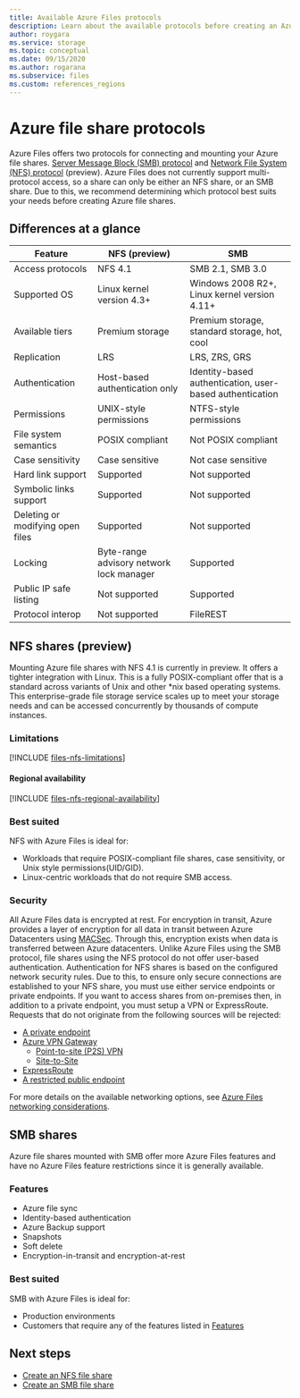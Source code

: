 ```yaml
---
title: Available Azure Files protocols
description: Learn about the available protocols before creating an Azure file share.
author: roygara
ms.service: storage
ms.topic: conceptual
ms.date: 09/15/2020
ms.author: rogarana
ms.subservice: files
ms.custom: references_regions
---
```


# Azure file share protocols

Azure Files offers two protocols for connecting and mounting your Azure file shares. [Server Message Block (SMB) protocol](https://msdn.microsoft.com/library/windows/desktop/aa365233.aspx) and [Network File System (NFS) protocol](https://en.wikipedia.org/wiki/Network_File_System) (preview). Azure Files does not currently support multi-protocol access, so a share can only be either an NFS share, or an SMB share. Due to this, we recommend determining which protocol best suits your needs before creating Azure file shares.

## Differences at a glance

|Feature  |NFS (preview)  |SMB  |
|---------|---------|---------|
|Access protocols     |NFS 4.1         |SMB 2.1, SMB 3.0         |
|Supported OS     |Linux kernel version 4.3+         |Windows 2008 R2+, Linux kernel version 4.11+         |
|Available tiers     |Premium storage         |Premium storage, standard storage, hot, cool         |
|Replication     |LRS         |LRS, ZRS, GRS         |
|Authentication     |Host-based authentication only        |Identity-based authentication, user-based authentication         |
|Permissions     |UNIX-style permissions         |NTFS-style permissions         |
|File system semantics     |POSIX compliant         |Not POSIX compliant         |
|Case sensitivity     |Case sensitive         |Not case sensitive         |
|Hard link support     |Supported         |Not supported         |
|Symbolic links support     |Supported         |Not supported         |
|Deleting or modifying open files     |Supported         |Not supported         |
|Locking     |Byte-range advisory network lock manager         |Supported         |
|Public IP safe listing | Not supported | Supported|
|Protocol interop| Not supported | FileREST|

## NFS shares (preview)

Mounting Azure file shares with NFS 4.1 is currently in preview. It offers a tighter integration with Linux. This is a fully POSIX-compliant offer that is a standard across variants of Unix and other *nix based operating systems. This enterprise-grade file storage service scales up to meet your storage needs and can be accessed concurrently by thousands of compute instances.

### Limitations

[!INCLUDE [files-nfs-limitations](../../../includes/files-nfs-limitations.md)]

#### Regional availability

[!INCLUDE [files-nfs-regional-availability](../../../includes/files-nfs-regional-availability.md)]

### Best suited

NFS with Azure Files is ideal for:

- Workloads that require POSIX-compliant file shares, case sensitivity, or Unix style permissions(UID/GID).
- Linux-centric workloads that do not require SMB access.

### Security

All Azure Files data is encrypted at rest. For encryption in transit, Azure provides a layer of encryption for all data in transit between Azure Datacenters using [MACSec](https://en.wikipedia.org/wiki/IEEE_802.1AE). Through this, encryption exists when data is transferred between Azure datacenters. Unlike Azure Files using the SMB protocol, file shares using the NFS protocol do not offer user-based authentication. Authentication for NFS shares is based on the configured network security rules. Due to this, to ensure only secure connections are established to your NFS share, you must use either service endpoints or private endpoints. If you want to access shares from on-premises then, in addition to a private endpoint, you must setup a VPN or ExpressRoute. Requests that do not originate from the following sources will be rejected:

- [A private endpoint](storage-files-networking-overview.md#private-endpoints)
- [Azure VPN Gateway](../../vpn-gateway/vpn-gateway-about-vpngateways.md)
    - [Point-to-site (P2S) VPN](../../vpn-gateway/point-to-site-about.md)
    - [Site-to-Site](https://docs.microsoft.com/azure/vpn-gateway/design#s2smulti)
- [ExpressRoute](../../expressroute/expressroute-introduction.md)
- [A restricted public endpoint](storage-files-networking-overview.md#storage-account-firewall-settings)

For more details on the available networking options, see [Azure Files networking considerations](storage-files-networking-overview.md).

## SMB shares

Azure file shares mounted with SMB offer more Azure Files features and have no Azure Files feature restrictions since it is generally available.

### Features

- Azure file sync
- Identity-based authentication
- Azure Backup support
- Snapshots
- Soft delete
- Encryption-in-transit and encryption-at-rest

### Best suited

SMB with Azure Files is ideal for:

- Production environments
- Customers that require any of the features listed in [Features](#features)

## Next steps

- [Create an NFS file share](storage-files-how-to-create-nfs-shares.md)
- [Create an SMB file share](storage-how-to-create-file-share.md)